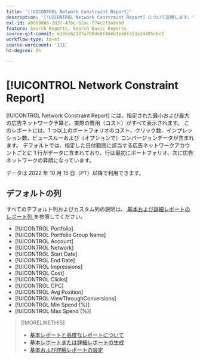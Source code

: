 ```yaml
---
title: '[!UICONTROL Network Constraint Report]'
description: '[!UICONTROL Network Constraint Report] について説明します。'
exl-id: ab908d86-2d37-476c-b2ac-f74c2f3a9a6d
feature: Search Reports, Search Basic Reports
source-git-commit: e16bc62127a708de8f4deb1eddfa53a14405cbc2
workflow-type: tm+mt
source-wordcount: '111'
ht-degree: 0%

---
```


# [!UICONTROL Network Constraint Report]

[!UICONTROL Network Constraint Report] には、指定された最小および最大の広告ネットワーク予算と、実際の費用（コスト）がすべて表示されます。 このレポートには、1 つ以上のポートフォリオのコスト、クリック数、インプレッション数、ビュースルーおよび（オプションで）コンバージョンデータが含まれます。 デフォルトでは、指定した日付範囲に該当する広告ネットワークアカウントごとに 1 行がデータに含まれており、行は最初にポートフォリオ、次に広告ネットワークの昇順になっています。

データは 2022 年 10 月 15 日（PT）以降で利用できます。<!-- [Later: You can view data for the previous NN days.] -->

## デフォルトの列

すべてのデフォルト列およびカスタム列の説明は、[ 基本および詳細レポートのレポート列 ](basic-advanced-report-columns.md) を参照してください。

* [!UICONTROL Portfolio]
* [!UICONTROL Portfolio Group Name]
* [!UICONTROL Account]
* [!UICONTROL Network]
* [!UICONTROL Start Date]
* [!UICONTROL End Date]
* [!UICONTROL Impressions]
* [!UICONTROL Cost]
* [!UICONTROL Clicks]
* [!UICONTROL CPC]
* [!UICONTROL Avg Position]
* [!UICONTROL ViewThroughConversions]
* [!UICONTROL Min Spend (%)]
* [!UICONTROL Max Spend (%)]

>[!MORELIKETHIS]
>
>* [ 基本レポートと高度なレポートについて ](basic-advanced-report-about.md)
>* [ 基本レポートまたは詳細レポートの生成 ](basic-advanced-report-generate.md)
>* [ 基本および詳細レポートの設定 ](basic-advanced-report-settings.md)
